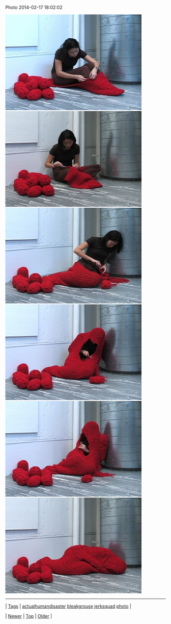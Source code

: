 <!--
title: Photo 2014-02-17 18
date: 2020-06-28T15:27:00.265Z
tags: actualhumandisaster, bleakgrouse, jerksquad, photo
-->


Photo 2014-02-17 18:02:02

![](76973203337-0.jpg)
![](76973203337-1.jpg)
![](76973203337-2.jpg)
![](76973203337-3.jpg)
![](76973203337-4.jpg)
![](76973203337-5.jpg)

<!--BOTTOM-POST-NAVIGATION-->
---

| [Tags](tags.md) | [actualhumandisaster](tag-actualhumandisaster.md) [bleakgrouse](tag-bleakgrouse.md) [jerksquad](tag-jerksquad.md) [photo](tag-photo.md) |

| [Newer](76958007083.md) | [Top](index.md) | [Older](77060821649.md) |